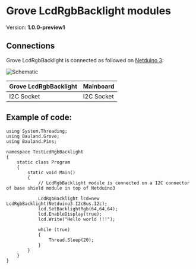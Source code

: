 # Grove LcdRgbBacklight modules
Version: __1.0.0-preview1__

## Connections ##
Grove LcdRgbBacklight is connected as followed on [Netduino 3](http://www.wildernesslabs.co/Netduino):

![Schematic](LcdRgbBacklight-Netduino3-BaseShield.jpg)

Grove LcdRgbBacklight  | Mainboard
---------------- | ----------
I2C Socket    | I2C Socket 

## Example of code:
```CSharp
using System.Threading;
using Bauland.Grove;
using Bauland.Pins;

namespace TestLcdRgbBacklight
{
    static class Program
    {
        static void Main()
        {
            // LcdRgbBacklight module is connected on a I2C connector of base shield module in top of Netduino3

            LcdRgbBacklight lcd=new LcdRgbBacklight(Netduino3.I2cBus.I2c);
            lcd.SetBacklightRgb(64,64,64);
            lcd.EnableDisplay(true);
            lcd.Write("Hello world !!!");

            while (true)
            {
                Thread.Sleep(20);
            }
        }
    }
}
```
